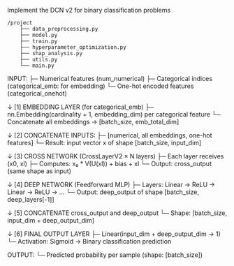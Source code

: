Implement the DCN v2 for binary classification problems
```
/project
    ├── data_preprocessing.py
    ├── model.py
    ├── train.py
    ├── hyperparameter_optimization.py
    ├── shap_analysis.py
    ├── utils.py
    └── main.py
```

INPUT:
  ├─ Numerical features         (num_numerical)
  ├─ Categorical indices        (categorical_emb: for embedding)
  └─ One-hot encoded features   (categorical_onehot)

↓
[1] EMBEDDING LAYER (for categorical_emb)
    ├─ nn.Embedding(cardinality + 1, embedding_dim) per categorical feature
    └─ Concatenate all embeddings → [batch_size, emb_total_dim]

↓
[2] CONCATENATE INPUTS:
    ├─ [numerical, all embeddings, one-hot features]
    └─ Result: input vector x of shape [batch_size, input_dim]

↓
[3] CROSS NETWORK (CrossLayerV2 × N layers)
    ├─ Each layer receives (x0, xl)
    ├─ Computes: x₀ * V(U(xl)) + bias + xl
    └─ Output: cross_output (same shape as input)

↓
[4] DEEP NETWORK (Feedforward MLP)
    ├─ Layers: Linear → ReLU → Linear → ReLU → ...
    └─ Output: deep_output of shape [batch_size, deep_layers[-1]]

↓
[5] CONCATENATE cross_output and deep_output
    └─ Shape: [batch_size, input_dim + deep_output_dim]

↓
[6] FINAL OUTPUT LAYER
    ├─ Linear(input_dim + deep_output_dim → 1)
    └─ Activation: Sigmoid
    → Binary classification prediction

OUTPUT:
    └─ Predicted probability per sample (shape: [batch_size])
